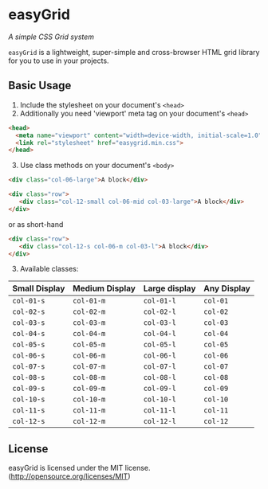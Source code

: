 # easyGrid

_A simple CSS Grid system_

`easyGrid` is a lightweight, super-simple and cross-browser HTML grid library for you to use in your projects.

## Basic Usage

1. Include the stylesheet on your document's `<head>`
2. Additionally you need 'viewport' meta tag on your document's `<head>`

```html
<head>
  <meta name="viewport" content="width=device-width, initial-scale=1.0">
  <link rel="stylesheet" href="easygrid.min.css">
</head>
```
3. Use class methods on your document's `<body>`

```html
<div class="col-06-large">A block</div>

<div class="row">	
   <div class="col-12-small col-06-mid col-03-large">A block</div>
</div>
```

or as short-hand

```html
<div class="row">	
   <div class="col-12-s col-06-m col-03-l">A block</div>
</div>
```

3. Available classes:

| Small Display     |  Medium Display    |    Large display    |    Any Display      |
| ----------------- | ------------------ | ------------------- |---------------------|
| `col-01-s`        | `col-01-m`         | `col-01-l`          | `col-01`            |
| `col-02-s`        | `col-02-m`         | `col-02-l`          | `col-02`            |
| `col-03-s`        | `col-03-m`         | `col-03-l`          | `col-03`            |
| `col-04-s`        | `col-04-m`    	   | `col-04-l`   	     | `col-04`            |
| `col-05-s`        | `col-05-m`         | `col-05-l`     	   | `col-05`            |
| `col-06-s`        | `col-06-m`      	 | `col-06-l`    	     | `col-06`            |
| `col-07-s`        | `col-07-m`         | `col-07-l`          | `col-07`            |
| `col-08-s`        | `col-08-m`   		   | `col-08-l`      	   | `col-08`            |
| `col-09-s`        | `col-09-m`     	   | `col-09-l`          | `col-09`            |
| `col-10-s`        | `col-10-m`     	   | `col-10-l`          | `col-10`            |
| `col-11-s`        | `col-11-m`     	   | `col-11-l`          | `col-11`            |
| `col-12-s`        | `col-12-m`     	   | `col-12-l`          | `col-12`            |


## License

easyGrid is licensed under the MIT license. (http://opensource.org/licenses/MIT)
